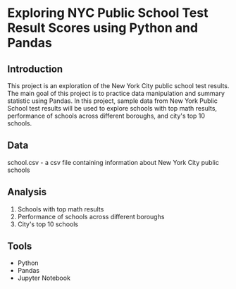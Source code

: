 # Exploring NYC Public School Test Result Scores using Python and Pandas

## Introduction

This project is an exploration of the New York City public school test results. The main goal of this project is to practice data manipulation and summary statistic using Pandas. In this project, sample data from New York Public School test results will be used to explore schools with top math results, performance of schools across different boroughs, and city's top 10 schools.

## Data

school.csv - a csv file containing information about New York City public schools

## Analysis

1. Schools with top math results
2. Performance of schools across different boroughs
3. City's top 10 schools

## Tools

- Python
- Pandas
- Jupyter Notebook
